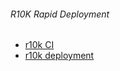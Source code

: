 ###### R10K Rapid Deployment
* [r10k CI](https://puppetlabs.com/presentations/killer-r10k-workflow-phil-zimmerman-time-warner-cable)
* [r10k deployment](https://puppetlabs.com/webinars/git-workflow-best-practices-deploying-r10k)
